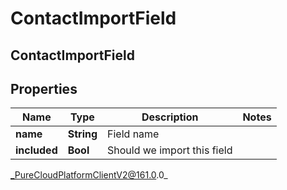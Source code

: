 # ContactImportField

## ContactImportField

## Properties

|Name | Type | Description | Notes|
|------------ | ------------- | ------------- | -------------|
| **name** | **String** | Field name | |
| **included** | **Bool** | Should we import this field | |



_PureCloudPlatformClientV2@161.0.0_
